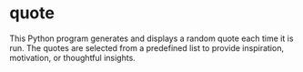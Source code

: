 # quote
This Python program generates and displays a random quote each time it is run. The quotes are selected from a predefined list to provide inspiration, motivation, or thoughtful insights.
